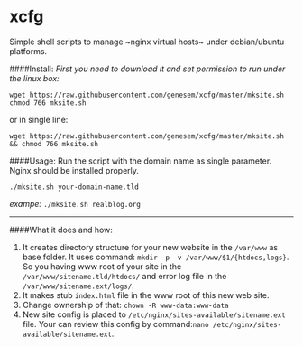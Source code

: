 xcfg
====

Simple shell scripts to manage ~nginx virtual hosts~ under debian/ubuntu platforms.

####Install:
*First you need to download it and set permission to run under the linux box:*
```
wget https://raw.githubusercontent.com/genesem/xcfg/master/mksite.sh
chmod 766 mksite.sh
```

or in single line:

```
wget https://raw.githubusercontent.com/genesem/xcfg/master/mksite.sh && chmod 766 mksite.sh
```


####Usage:
Run the script with the domain name as single parameter.
Nginx should be installed properly.

```
./mksite.sh your-domain-name.tld

```
*exampe:* ```./mksite.sh realblog.org```

-----
####What it does and how:
1. It creates directory structure for your new website in the `/var/www` as base folder.
It uses command: `mkdir -p -v /var/www/$1/{htdocs,logs}`.
So you having www root of your site in the `/var/www/sitename.tld/htdocs/` and error log file in the `/var/www/sitename.ext/logs/`.
1. It makes stub `index.html` file in the www root of this new web site.
1. Change ownership of that: `chown -R www-data:www-data` 
1. New site config is placed to `/etc/nginx/sites-available/sitename.ext` file. Your can review this config by command:`nano /etc/nginx/sites-available/sitename.ext`.
